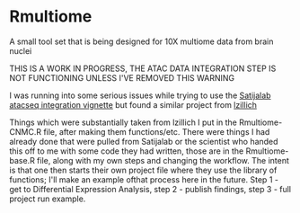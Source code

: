 # Rmultiome
A small tool set that is being designed for 10X multiome data from brain nuclei

THIS IS A WORK IN PROGRESS, THE ATAC DATA INTEGRATION STEP IS NOT FUNCTIONING UNLESS I'VE REMOVED THIS WARNING

I was running into some serious issues while trying to use the 
[Satijalab atacseq integration vignette](https://satijalab.org/seurat/articles/seurat5_atacseq_integration_vignette)
but found a similar project from [lzillich](https://github.com/lzillich/CN_multiome_cocaine)

Things which were substantially taken from lzillich I put in the
Rmultiome-CNMC.R file, after making them functions/etc.  There were
things I had already done that were pulled from Satijalab or the scientist
who handed this off to me with some code they had written, those are in the
Rmultiome-base.R file, along with my own steps and changing the workflow.
The intent is that one then starts their own project file where they use
the library of functions; I'll make an example ofthat process here in the 
future.  Step 1 - get to Differential Expression Analysis, step 2 - publish
findings, step 3 - full project run example.
